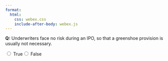 ```yaml
---
format:
  html:
    css: webex.css
    include-after-body: webex.js
---
```


 **Q:** Underwriters face no risk during an IPO, so that a greenshoe provision is usually not necessary. <div class='webex-radiogroup' id='radio_WUFLCHQFFD'><label><input type="radio" autocomplete="off" name="radio_WUFLCHQFFD" value=""></input> <span>True</span></label><label><input type="radio" autocomplete="off" name="radio_WUFLCHQFFD" value="answer"></input> <span>False</span></label></div>


